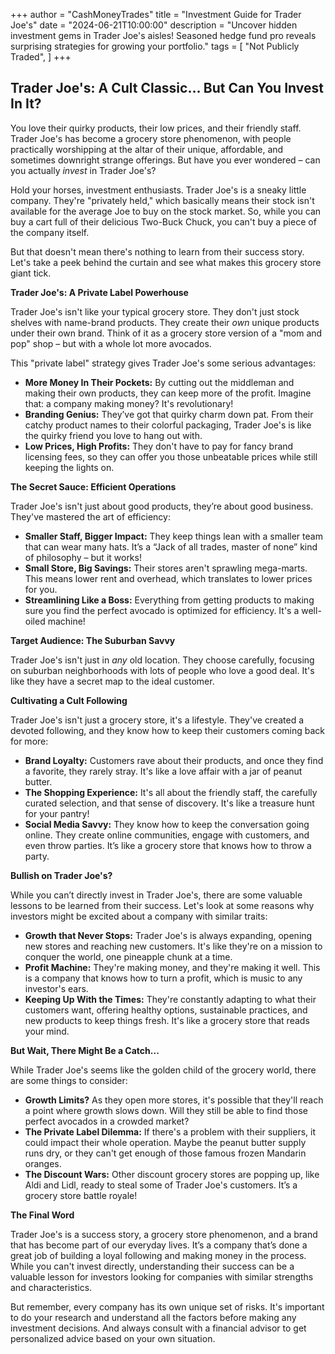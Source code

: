+++
author = "CashMoneyTrades"
title = "Investment Guide for Trader Joe's"
date = "2024-06-21T10:00:00"
description = "Uncover hidden investment gems in Trader Joe's aisles! Seasoned hedge fund pro reveals surprising strategies for growing your portfolio."
tags = [
    "Not Publicly Traded",
]
+++
        


## Trader Joe's: A Cult Classic... But Can You Invest In It?

You love their quirky products, their low prices, and their friendly staff. Trader Joe's has become a grocery store phenomenon, with people practically worshipping at the altar of their unique, affordable, and sometimes downright strange offerings.  But have you ever wondered –  can you actually *invest* in Trader Joe's?

Hold your horses, investment enthusiasts.  Trader Joe's is a sneaky little company.  They're "privately held," which basically means their stock isn't available for the average Joe to buy on the stock market.  So, while you can buy a cart full of their delicious Two-Buck Chuck, you can't buy a piece of the company itself. 

But that doesn't mean there's nothing to learn from their success story.  Let's take a peek behind the curtain and see what makes this grocery store giant tick.

**Trader Joe's: A Private Label Powerhouse**

Trader Joe's isn't like your typical grocery store. They don't just stock shelves with name-brand products.  They create their *own* unique products under their own brand.  Think of it as a grocery store version of a "mom and pop" shop – but with a whole lot more avocados.  

This "private label" strategy gives Trader Joe's some serious advantages:

* **More Money In Their Pockets:** By cutting out the middleman and making their own products, they can keep more of the profit. Imagine that: a company making money? It's revolutionary!
* **Branding Genius:** They’ve got that quirky charm down pat.  From their catchy product names to their colorful packaging, Trader Joe's is like the quirky friend you love to hang out with.
* **Low Prices, High Profits:**  They don't have to pay for fancy brand licensing fees, so they can offer you those unbeatable prices while still keeping the lights on.  

**The Secret Sauce: Efficient Operations**

Trader Joe's isn't just about good products, they’re about good business. They've mastered the art of efficiency:

* **Smaller Staff, Bigger Impact:** They keep things lean with a smaller team that can wear many hats. It’s a “Jack of all trades, master of none” kind of philosophy – but it works!
* **Small Store, Big Savings:** Their stores aren't sprawling mega-marts.  This means lower rent and overhead, which translates to lower prices for you. 
* **Streamlining Like a Boss:** Everything from getting products to making sure you find the perfect avocado is optimized for efficiency. It's a well-oiled machine!

**Target Audience: The Suburban Savvy**

Trader Joe's isn't just in *any* old location. They choose carefully, focusing on suburban neighborhoods with lots of people who love a good deal. It's like they have a secret map to the ideal customer.

**Cultivating a Cult Following**

Trader Joe's isn't just a grocery store, it's a lifestyle. They've created a devoted following, and they know how to keep their customers coming back for more:

* **Brand Loyalty:**  Customers rave about their products, and once they find a favorite, they rarely stray.  It's like a love affair with a jar of peanut butter.
* **The Shopping Experience:**  It's all about the friendly staff, the carefully curated selection, and that sense of discovery.  It's like a treasure hunt for your pantry!
* **Social Media Savvy:** They know how to keep the conversation going online.  They create online communities, engage with customers, and even throw parties.  It’s like a grocery store that knows how to throw a party.

**Bullish on Trader Joe's?**

While you can’t directly invest in Trader Joe's, there are some valuable lessons to be learned from their success. Let's look at some reasons why investors might be excited about a company with similar traits:

* **Growth that Never Stops:** Trader Joe's is always expanding, opening new stores and reaching new customers.  It's like they're on a mission to conquer the world, one pineapple chunk at a time.
* **Profit Machine:** They're making money, and they're making it well. This is a company that knows how to turn a profit, which is music to any investor's ears.
* **Keeping Up With the Times:** They're constantly adapting to what their customers want, offering healthy options, sustainable practices, and new products to keep things fresh.  It's like a grocery store that reads your mind.

**But Wait, There Might Be a Catch...**

While Trader Joe's seems like the golden child of the grocery world, there are some things to consider:

* **Growth Limits?** As they open more stores, it's possible that they'll reach a point where growth slows down.  Will they still be able to find those perfect avocados in a crowded market?
* **The Private Label Dilemma:**  If there's a problem with their suppliers, it could impact their whole operation.  Maybe the peanut butter supply runs dry, or they can't get enough of those famous frozen Mandarin oranges.  
* **The Discount Wars:**  Other discount grocery stores are popping up, like Aldi and Lidl, ready to steal some of Trader Joe's customers. It’s a grocery store battle royale!

**The Final Word**

Trader Joe's is a success story, a grocery store phenomenon, and a brand that has become part of our everyday lives.  It’s a company that’s done a great job of building a loyal following and making money in the process.  While you can't invest directly, understanding their success can be a valuable lesson for investors looking for companies with similar strengths and characteristics.  

But remember, every company has its own unique set of risks.  It's important to do your research and understand all the factors before making any investment decisions.  And always consult with a financial advisor to get personalized advice based on your own situation. 

        